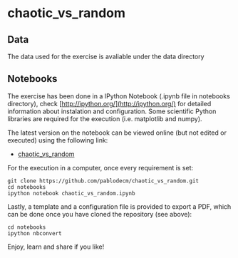 # chaotic_vs_random

## Data

The data used for the exercise is avaliable under the data directory

## Notebooks

The exercise has been done in a IPython Notebook (.ipynb file in notebooks directory),
check [http://ipython.org/](http://ipython.org/) for detailed information about instalation
and configuration. Some scientific Python libraries are required for the execution (i.e. matplotlib
and numpy).

The latest version on the notebook can be viewed online (but not edited or executed) using the
following link:
  - [chaotic_vs_random](http://nbviewer.ipython.org/github/pablodecm/chaotic_vs_random/blob/master/notebooks/chaotic_vs_random.ipynb)

For the execution in a computer, once every requirement is set:

    git clone https://github.com/pablodecm/chaotic_vs_random.git
    cd notebooks
    ipython notebook chaotic_vs_random.ipynb

Lastly, a template and a configuration file is provided to export a PDF, which
can be done once you have cloned the repository (see above):

    cd notebooks
    ipython nbconvert

Enjoy, learn and share if you like!
